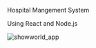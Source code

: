 Hospital Mangement System 

Using React and Node.js 




![showworld_app](https://github.com/user-attachments/assets/03abf00c-f506-4472-bdfa-c22676d274a6)
